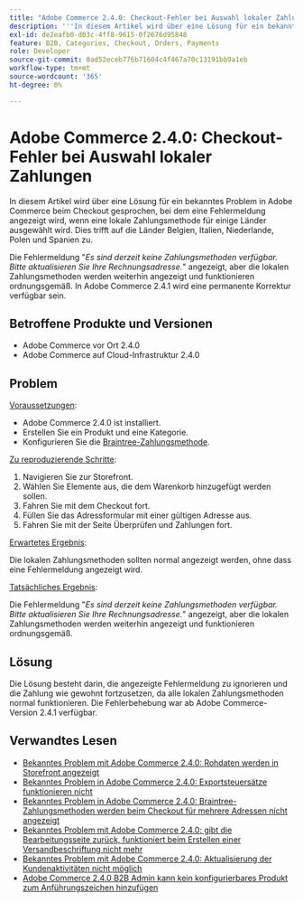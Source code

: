 ```yaml
---
title: "Adobe Commerce 2.4.0: Checkout-Fehler bei Auswahl lokaler Zahlungen"
description: '''In diesem Artikel wird über eine Lösung für ein bekanntes Problem in Adobe Commerce beim Checkout gesprochen, bei dem eine Fehlermeldung angezeigt wird, wenn eine lokale Zahlungsmethode für einige Länder ausgewählt wird. Dies trifft auf die Länder Belgien, Italien, Niederlande, Polen und Spanien zu."'
exl-id: de2eafb0-d03c-4ff8-9615-0f2676d95848
feature: B2B, Categories, Checkout, Orders, Payments
role: Developer
source-git-commit: 0ad52eceb776b71604c4f467a70c13191bb9a1eb
workflow-type: tm+mt
source-wordcount: '365'
ht-degree: 0%

---
```


# Adobe Commerce 2.4.0: Checkout-Fehler bei Auswahl lokaler Zahlungen

In diesem Artikel wird über eine Lösung für ein bekanntes Problem in Adobe Commerce beim Checkout gesprochen, bei dem eine Fehlermeldung angezeigt wird, wenn eine lokale Zahlungsmethode für einige Länder ausgewählt wird. Dies trifft auf die Länder Belgien, Italien, Niederlande, Polen und Spanien zu.

Die Fehlermeldung &quot;*Es sind derzeit keine Zahlungsmethoden verfügbar. Bitte aktualisieren Sie Ihre Rechnungsadresse.*&quot; angezeigt, aber die lokalen Zahlungsmethoden werden weiterhin angezeigt und funktionieren ordnungsgemäß. In Adobe Commerce 2.4.1 wird eine permanente Korrektur verfügbar sein.

## Betroffene Produkte und Versionen

* Adobe Commerce vor Ort 2.4.0
* Adobe Commerce auf Cloud-Infrastruktur 2.4.0

## Problem

<u>Voraussetzungen</u>:

* Adobe Commerce 2.4.0 ist installiert.
* Erstellen Sie ein Produkt und eine Kategorie.
* Konfigurieren Sie die [Braintree-Zahlungsmethode](https://devdocs.magento.com/guides/v2.4/graphql/payment-methods/braintree.html).

<u>Zu reproduzierende Schritte</u>:

1. Navigieren Sie zur Storefront.
1. Wählen Sie Elemente aus, die dem Warenkorb hinzugefügt werden sollen.
1. Fahren Sie mit dem Checkout fort.
1. Füllen Sie das Adressformular mit einer gültigen Adresse aus.
1. Fahren Sie mit der Seite Überprüfen und Zahlungen fort.

<u>Erwartetes Ergebnis</u>:

Die lokalen Zahlungsmethoden sollten normal angezeigt werden, ohne dass eine Fehlermeldung angezeigt wird.

<u>Tatsächliches Ergebnis</u>:

Die Fehlermeldung &quot;*Es sind derzeit keine Zahlungsmethoden verfügbar. Bitte aktualisieren Sie Ihre Rechnungsadresse.*&quot; angezeigt, aber die lokalen Zahlungsmethoden werden weiterhin angezeigt und funktionieren ordnungsgemäß.

## Lösung

Die Lösung besteht darin, die angezeigte Fehlermeldung zu ignorieren und die Zahlung wie gewohnt fortzusetzen, da alle lokalen Zahlungsmethoden normal funktionieren. Die Fehlerbehebung war ab Adobe Commerce-Version 2.4.1 verfügbar.

## Verwandtes Lesen

* [Bekanntes Problem mit Adobe Commerce 2.4.0: Rohdaten werden in Storefront angezeigt](/help/troubleshooting/storefront/magento-2-4-0-issue-storefront-raw-message-data-display.md)
* [Bekanntes Problem in Adobe Commerce 2.4.0: Exportsteuersätze funktionieren nicht](/help/troubleshooting/miscellaneous/magento-2-4-0-known-issue-export-tax-rates-does-not-work.md)
* [Bekanntes Problem in Adobe Commerce 2.4.0: Braintree-Zahlungsmethoden werden beim Checkout für mehrere Adressen nicht angezeigt](/help/troubleshooting/payments/magento-2-4-0-braintree-not-in-multiple-addresses-checkout.md)
* [Bekanntes Problem mit Adobe Commerce 2.4.0: gibt die Bearbeitungsseite zurück, funktioniert beim Erstellen einer Versandbeschriftung nicht mehr](/help/troubleshooting/known-issues-patches-attached/magento-2-4-0-patch-returns-shipping-label-creation-issue.md)
* [Bekanntes Problem mit Adobe Commerce 2.4.0: Aktualisierung der Kundenaktivitäten nicht möglich](/help/troubleshooting/miscellaneous/magento-2-4-0-refresh-on-customer-activities-does-not-work.md)
* [Adobe Commerce 2.4.0 B2B Admin kann kein konfigurierbares Produkt zum Anführungszeichen hinzufügen](/help/troubleshooting/miscellaneous/magento-2-4-0-b2b-admin-can-t-add-configurable-product-to-quote.md)
